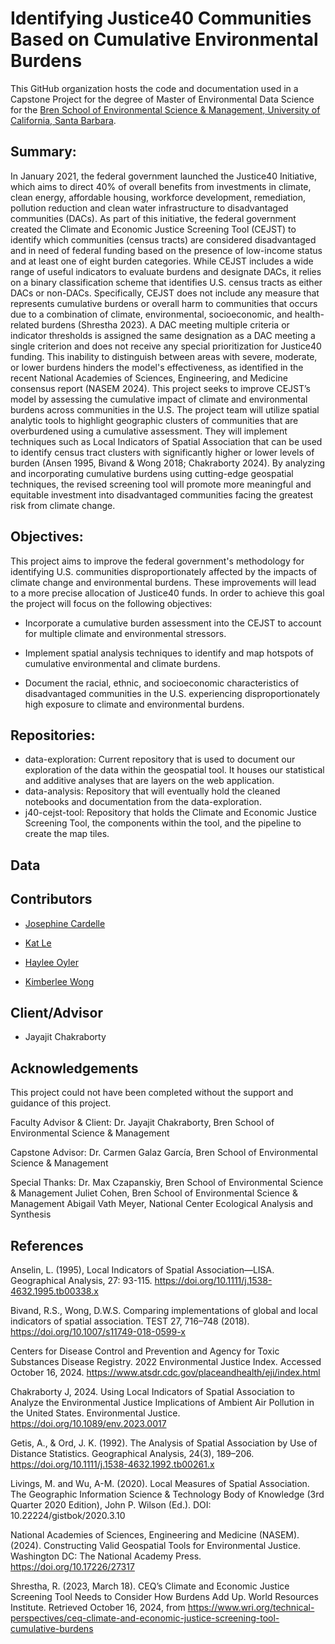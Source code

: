 # Identifying Justice40 Communities Based on Cumulative Environmental Burdens


This GitHub organization hosts the code and documentation used in a Capstone Project for the degree of Master of Environmental Data Science for the [Bren School of Environmental Science & Management, University of California, Santa Barbara](https://bren.ucsb.edu/).

## Summary: 
In January 2021, the federal government launched the Justice40 Initiative, which aims to direct 40% of overall benefits from investments in climate, clean energy, affordable housing, workforce development, remediation, pollution reduction and clean water infrastructure to disadvantaged communities (DACs). As part of this initiative, the federal government created the Climate and Economic Justice Screening Tool (CEJST) to identify which communities (census tracts) are considered disadvantaged and in need of federal funding based on the presence of low-income status and at least one of eight burden categories. While CEJST includes a wide range of useful indicators to evaluate burdens and designate DACs, it relies on a binary classification scheme that identifies U.S. census tracts as either DACs or non-DACs. Specifically, CEJST does not include any measure that represents cumulative burdens or overall harm to communities that occurs due to a combination of climate, environmental, socioeconomic, and health-related burdens (Shrestha 2023). A DAC meeting multiple criteria or indicator thresholds is assigned the same designation as a DAC meeting a single criterion and does not receive any special prioritization for Justice40 funding. This inability to distinguish between areas with severe, moderate, or lower burdens hinders the model's effectiveness, as identified in the recent National Academies of Sciences, Engineering, and Medicine consensus report (NASEM 2024). This project seeks to improve CEJST’s model by assessing the cumulative impact of climate and environmental burdens across communities in the U.S. The project team will utilize spatial analytic tools to highlight geographic clusters of communities that are overburdened using a cumulative assessment. They will implement techniques such as Local Indicators of Spatial Association that can be used to identify census tract clusters with significantly higher or lower levels of burden (Ansen 1995, Bivand & Wong 2018; Chakraborty 2024). By analyzing and incorporating cumulative burdens using cutting-edge geospatial techniques, the revised screening tool will promote more meaningful and equitable investment into disadvantaged communities facing the greatest risk from climate change.

## Objectives:
This project aims to improve the federal government's methodology for identifying U.S. communities disproportionately affected by the impacts of climate change and environmental burdens. These improvements will lead to a more precise allocation of Justice40 funds. In order to achieve this goal the project will focus on the following objectives:

- Incorporate a cumulative burden assessment into the CEJST to account for multiple climate and environmental stressors.
  
- Implement spatial analysis techniques to identify and map hotspots of cumulative environmental and climate burdens.
  
- Document the racial, ethnic, and socioeconomic characteristics of disadvantaged communities in the U.S. experiencing disproportionately high exposure to climate and environmental burdens.

## Repositories:
- data-exploration: Current repository that is used to document our exploration of the data within the geospatial tool. It houses our statistical and additive analyses that are layers on the web application.
- data-analysis: Repository that will eventually hold the cleaned notebooks and documentation from the data-exploration.
- j40-cejst-tool: Repository that holds the Climate and Economic Justice Screening Tool, the components within the tool, and the pipeline to create the map tiles. 

## Data


## Contributors
- [Josephine Cardelle](https://github.com/jocardelle)
  
- [Kat Le](https://github.com/katleyq)
  
- [Haylee Oyler](https://github.com/haylee360)
  
- [Kimberlee Wong](https://github.com/kimberleewong)

## Client/Advisor
- Jayajit Chakraborty

## Acknowledgements
This project could not have been completed without the support and guidance of this project.

Faculty Advisor & Client:
Dr. Jayajit Chakraborty, Bren School of Environmental Science & Management

Capstone Advisor:
Dr. Carmen Galaz García, Bren School of Environmental Science & Management

Special Thanks:
Dr. Max Czapanskiy, Bren School of Environmental Science & Management
Juliet Cohen, Bren School of Environmental Science & Management 
Abigail Vath Meyer, National Center Ecological Analysis and Synthesis

## References

Anselin, L. (1995), Local Indicators of Spatial Association—LISA. Geographical Analysis, 27: 93-115. https://doi.org/10.1111/j.1538-4632.1995.tb00338.x

Bivand, R.S., Wong, D.W.S. Comparing implementations of global and local indicators of spatial association. TEST 27, 716–748 (2018). https://doi.org/10.1007/s11749-018-0599-x

Centers for Disease Control and Prevention and Agency for Toxic Substances Disease Registry. 2022 Environmental Justice Index. Accessed October 16, 2024. https://www.atsdr.cdc.gov/placeandhealth/eji/index.html

Chakraborty J, 2024. Using Local Indicators of Spatial Association to Analyze the Environmental Justice Implications of Ambient Air Pollution in the United States. Environmental Justice. https://doi.org/10.1089/env.2023.0017 

Getis, A., & Ord, J. K. (1992). The Analysis of Spatial Association by Use of Distance Statistics. Geographical Analysis, 24(3), 189–206. https://doi.org/10.1111/j.1538-4632.1992.tb00261.x 

Livings, M. and Wu, A-M. (2020). Local Measures of Spatial Association. The Geographic Information Science & Technology Body of Knowledge (3rd Quarter 2020 Edition), John P. Wilson (Ed.). DOI: 10.22224/gistbok/2020.3.10

National Academies of Sciences, Engineering and Medicine (NASEM). (2024). Constructing Valid Geospatial Tools for Environmental Justice. Washington DC: The National Academy Press. https://doi.org/10.17226/27317 

Shrestha, R. (2023, March 18). CEQ’s Climate and Economic Justice Screening Tool Needs to Consider How Burdens Add Up. World Resources Institute. Retrieved October 16, 2024, from https://www.wri.org/technical-perspectives/ceq-climate-and-economic-justice-screening-tool-cumulative-burdens 



